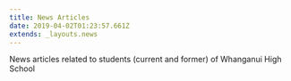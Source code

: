 ```yaml
---
title: News Articles
date: 2019-04-02T01:23:57.661Z
extends: _layouts.news
---
```


News articles related to students (current and former) of Whanganui High School